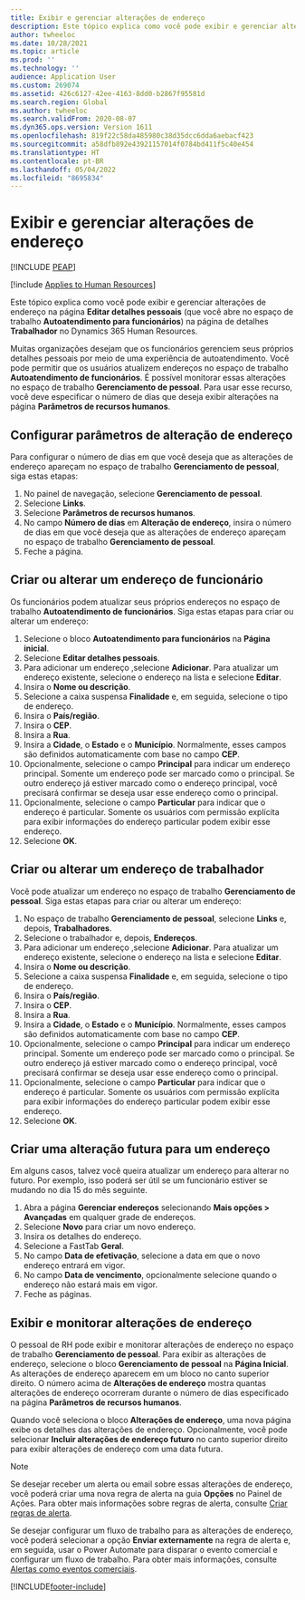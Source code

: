 ```yaml
---
title: Exibir e gerenciar alterações de endereço
description: Este tópico explica como você pode exibir e gerenciar alterações de endereço no Dynamics 365 Human Resources.
author: twheeloc
ms.date: 10/28/2021
ms.topic: article
ms.prod: ''
ms.technology: ''
audience: Application User
ms.custom: 269074
ms.assetid: 426c6127-42ee-4163-8dd0-b2867f95581d
ms.search.region: Global
ms.author: twheeloc
ms.search.validFrom: 2020-08-07
ms.dyn365.ops.version: Version 1611
ms.openlocfilehash: 819f22c58da485980c38d35dcc6dda6aebacf423
ms.sourcegitcommit: a58dfb892e43921157014f0784bd411f5c40e454
ms.translationtype: HT
ms.contentlocale: pt-BR
ms.lasthandoff: 05/04/2022
ms.locfileid: "8695834"
---
```

# <a name="view-and-manage-address-changes"></a>Exibir e gerenciar alterações de endereço


[!INCLUDE [PEAP](../includes/peap-1.md)]

[!include [Applies to Human Resources](../includes/applies-to-hr.md)]

Este tópico explica como você pode exibir e gerenciar alterações de endereço na página **Editar detalhes pessoais** (que você abre no espaço de trabalho **Autoatendimento para funcionários**) na página de detalhes **Trabalhador** no Dynamics 365 Human Resources.

Muitas organizações desejam que os funcionários gerenciem seus próprios detalhes pessoais por meio de uma experiência de autoatendimento. Você pode permitir que os usuários atualizem endereços no espaço de trabalho **Autoatendimento de funcionários**. É possível monitorar essas alterações no espaço de trabalho **Gerenciamento de pessoal**. Para usar esse recurso, você deve especificar o número de dias que deseja exibir alterações na página **Parâmetros de recursos humanos**.

## <a name="configure-address-change-parameters"></a>Configurar parâmetros de alteração de endereço

Para configurar o número de dias em que você deseja que as alterações de endereço apareçam no espaço de trabalho **Gerenciamento de pessoal**, siga estas etapas:

1. No painel de navegação, selecione **Gerenciamento de pessoal**.
2. Selecione **Links**.
3. Selecione **Parâmetros de recursos humanos**.
4. No campo **Número de dias** em **Alteração de endereço**, insira o número de dias em que você deseja que as alterações de endereço apareçam no espaço de trabalho **Gerenciamento de pessoal**.
5. Feche a página.

## <a name="create-or-change-an-employee-address"></a>Criar ou alterar um endereço de funcionário

Os funcionários podem atualizar seus próprios endereços no espaço de trabalho **Autoatendimento de funcionários**. Siga estas etapas para criar ou alterar um endereço:

1. Selecione o bloco **Autoatendimento para funcionários** na **Página inicial**.
2. Selecione **Editar detalhes pessoais**.
3. Para adicionar um endereço ,selecione **Adicionar**. Para atualizar um endereço existente, selecione o endereço na lista e selecione **Editar**.
4. Insira o **Nome ou descrição**.
5. Selecione a caixa suspensa **Finalidade** e, em seguida, selecione o tipo de endereço.
6. Insira o **País/região**.
7. Insira o **CEP**.
8. Insira a **Rua**.
9. Insira a **Cidade**, o **Estado** e o **Município**. Normalmente, esses campos são definidos automaticamente com base no campo **CEP**.
10. Opcionalmente, selecione o campo **Principal** para indicar um endereço principal. Somente um endereço pode ser marcado como o principal. Se outro endereço já estiver marcado como o endereço principal, você precisará confirmar se deseja usar esse endereço como o principal.
11. Opcionalmente, selecione o campo **Particular** para indicar que o endereço é particular. Somente os usuários com permissão explícita para exibir informações do endereço particular podem exibir esse endereço.
12. Selecione **OK**.

## <a name="create-or-change-a-worker-address"></a>Criar ou alterar um endereço de trabalhador

Você pode atualizar um endereço no espaço de trabalho **Gerenciamento de pessoal**. Siga estas etapas para criar ou alterar um endereço:

1. No espaço de trabalho **Gerenciamento de pessoal**, selecione **Links** e, depois, **Trabalhadores**.
2. Selecione o trabalhador e, depois, **Endereços**.
3. Para adicionar um endereço ,selecione **Adicionar**. Para atualizar um endereço existente, selecione o endereço na lista e selecione **Editar**.
4. Insira o **Nome ou descrição**.
5. Selecione a caixa suspensa **Finalidade** e, em seguida, selecione o tipo de endereço.
6. Insira o **País/região**.
7. Insira o **CEP**.
8. Insira a **Rua**.
9. Insira a **Cidade**, o **Estado** e o **Município**. Normalmente, esses campos são definidos automaticamente com base no campo **CEP**.
10. Opcionalmente, selecione o campo **Principal** para indicar um endereço principal. Somente um endereço pode ser marcado como o principal. Se outro endereço já estiver marcado como o endereço principal, você precisará confirmar se deseja usar esse endereço como o principal.
11. Opcionalmente, selecione o campo **Particular** para indicar que o endereço é particular. Somente os usuários com permissão explícita para exibir informações do endereço particular podem exibir esse endereço.
12. Selecione **OK**.
 
## <a name="create-a-future-change-for-an-address"></a>Criar uma alteração futura para um endereço

Em alguns casos, talvez você queira atualizar um endereço para alterar no futuro. Por exemplo, isso poderá ser útil se um funcionário estiver se mudando no dia 15 do mês seguinte.

1. Abra a página **Gerenciar endereços** selecionando **Mais opções > Avançadas** em qualquer grade de endereços.
2. Selecione **Novo** para criar um novo endereço.
3. Insira os detalhes do endereço.
4. Selecione a FastTab **Geral**.
5. No campo **Data de efetivação**, selecione a data em que o novo endereço entrará em vigor.
6. No campo **Data de vencimento**, opcionalmente selecione quando o endereço não estará mais em vigor.
7. Feche as páginas.

## <a name="view-and-monitor-address-changes"></a>Exibir e monitorar alterações de endereço

O pessoal de RH pode exibir e monitorar alterações de endereço no espaço de trabalho **Gerenciamento de pessoal**. Para exibir as alterações de endereço, selecione o bloco **Gerenciamento de pessoal** na **Página Inicial**. As alterações de endereço aparecem em um bloco no canto superior direito. O número acima de **Alterações de endereço** mostra quantas alterações de endereço ocorreram durante o número de dias especificado na página **Parâmetros de recursos humanos**. 

Quando você seleciona o bloco **Alterações de endereço**, uma nova página exibe os detalhes das alterações de endereço. Opcionalmente, você pode selecionar **Incluir alterações de endereço futuro** no canto superior direito para exibir alterações de endereço com uma data futura.

> [!NOTE]
> Se desejar receber um alerta ou email sobre essas alterações de endereço, você poderá criar uma nova regra de alerta na guia **Opções** no Painel de Ações. Para obter mais informações sobre regras de alerta, consulte [Criar regras de alerta](../fin-ops-core/fin-ops/get-started/create-alerts.md).
>
> Se desejar configurar um fluxo de trabalho para as alterações de endereço, você poderá selecionar a opção **Enviar externamente** na regra de alerta e, em seguida, usar o Power Automate para disparar o evento comercial e configurar um fluxo de trabalho. Para obter mais informações, consulte [Alertas como eventos comerciais](../fin-ops-core/fin-ops/get-started/create-alerts.md#alerts-as-business-events).


[!INCLUDE[footer-include](../includes/footer-banner.md)]
